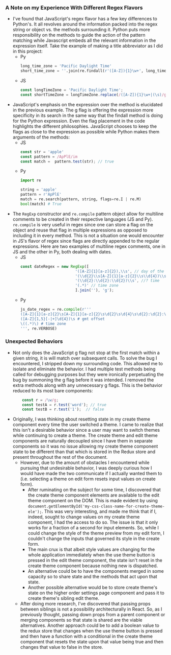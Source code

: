 ### A Note on my Experience With Different Regex Flavors
+ I've found that JavaScript's regex flavor has a few key differences to Python's. It all revolves around the information packed into the regex string or object vs. the methods surrounding it. Python puts more responsibility on the methods to guide the action of the pattern matching while Javascript embeds all the relevant information in the expression itself. Take the example of making a title abbreviator as I did in this project:
    + Py
        ```python
        long_time_zone = 'Pacific Daylight Time'
        short_time_zone = ''.join(re.findall(r'([A-Z]){1}\w+', long_time_zone)) # PDT
        ```
    + JS
        ```javascript
        const longTimeZone = 'Pacific Daylight Time';
        const shortTimeZone = longTimeZone.replace(/([A-Z]){1}\w+|(\s)/g, '$1'); // PDT
        ```
+ JavaScript's emphasis on the expression over the method is elucidated in the previous example. The g flag is offering the expression more specificity in its search in the same way that the findall method is doing for the Python expression. Even the flag placement in the code highlights the different philosophies. JavaScript chooses to keep the flags as close to the expression as possible while Python makes them arguments of the methods:
    + JS
        ```javascript
        const str = 'apple'
        const pattern = /ApPlE/im
        const match =  pattern.test(str); // true
        ```
    + Py
        ```python
        import re

        string = 'apple'
        pattern = r'ApPlE'
        match = re.search(pattern, string, flags=re.I | re.M)
        bool(match) # True
        ```
+ The `RegExp` constructor and `re.compile` pattern object allow for multiline comments to be created in their respective languages (JS and Py). `re.compile` is very useful in regex since one can store a flag on the object and reuse that flag in multiple expressions as opposed to including it in every method. This is not a situation one would encounter in JS's flavor of regex since flags are directly appended to the regular expressions. Here are two examples of multiline regex comments, one in JS and the other in Py, both dealing with dates.
    + JS
        ```javascript
        const dateRegex = new RegExp([
                                '([A-Z]{1}[a-z]{2}),\\s', // day of the week
                                '(\\d{2}\\s[A-Z]{1}[a-z]{2}\\s\\d{4})\\s', // day, month, and year
                                '(\\d{2}:\\d{2}:\\d{2})\\s', //? time
                                '(.*)' // time zone
                                ].join(''), 'g');
        ```
    + Py
        ```python
        js_date_regex = re.compile(r'''
        ([A-Z]{1}[a-z]{2}\s[A-Z]{1}[a-z]{2}\s\d{2}\s\d{4}\s\d{2}:\d{2}:\d{2})\s # date and time
        ([A-Z]{1,5}[-|+]\d{4})\s # gmt offset
        \((.*)\) # time zone
        ''', re.VERBOSE)
        ```

### Unexpected Behaviors
+ Not only does the JavaScript g flag not stop at the first match within a given string, it is will match over subsequent calls. To solve the bug I encountered, I stripped down my surrounding code. This allowed me to isolate and eliminate the behavior. I had multiple test methods being called for debugging purposes but they were ironically perpetuating the bug by summoning the g flag before it was intended. I removed the extra methods along with any unnecessary g flags. This is the behavior reduced to its most bare components:
    ```javascript
        const r = /\w/g;
        const testA = r.test('word'); // true
        const testB = r.test('1');  // false
    ```
+ Originally, I was thinking about resetting state in my create theme component every time the user switched a theme. I came to realize that this isn't a desirable behavior since a user may want to switch themes while continuing to create a theme. The create theme and edit theme components are naturally decoupled since I have them in separate components so it was no issue allowing my create theme component state to be different than that which is stored in the Redux store and present throughout the rest of the document. 
   + However, due to the amount of obstacles I encountered while pursuing that undesirable behavior, I was deeply curious how I would have made the two communicate if I actually wanted them to (i.e. selecting a theme on edit form resets input values on create form). 
        + After ruminating on the subject for some time, I discovered that the create theme component elements are available to the edit theme component on the DOM. This is made evident by using `document.getElementById('my-css-class-name-for-create-theme-ele');`. This was very interesting, and made me think that if I, indeed, sought to change values on my create theme component, I had the access to do so. The issue is that it only works for a fraction of a second for input elements. So, while I could change the style of the theme preview from my edit form, I couldn't change the inputs that governed its style in the create form. 
        + The main crux is that albeit style values are changing for the whole application immediately when the use theme button is pressed in the edit theme component, the state isn't reset in the create theme component because nothing new is dispatched.
        + An alternative could be to have the components merged in some capacity so to share state and the methods that act upon that state.
        + Another possible alternative would be to store create theme's state on the higher order settings page component and pass it to create theme's sibling edit theme.
    + After doing more research, I've discovered that passing props between siblings is not a possibility architecturally in React. So, as I previously thought, passing down props from a parent component or merging components so that state is shared are the viable alternatives. Another approach could be to add a boolean value to the redux store that changes when the use theme button is pressed and then have a function with a conditional in the create theme component that resets the state upon that value being true and then changes that value to false in the store.